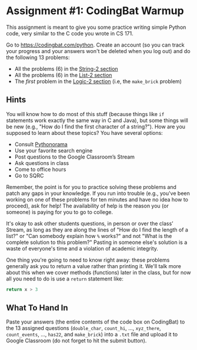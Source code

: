# Assignment #1: CodingBat Warmup

This assignment is meant to give you some practice writing simple Python code,
very similar to the C code you wrote in CS 171.

Go to https://codingbat.com/python.  Create an account (so you can track your
progress and your answers won't be deleted when you log out) and do the
following 13 problems:

* All the problems (6) in the
  [String-2 section](https://codingbat.com/python/String-2)
* All the problems (6) in the
  [List-2 section](https://codingbat.com/python/List-2)
* The *first* problem in the
  [Logic-2 section](https://codingbat.com/prob/p118406) (i.e, the `make_brick`
  problem)

## Hints

You will know how to do most of this stuff (because things like `if` statements
work exactly the same way in C and Java), but some things will be new (e.g.,
"How do I find the first character of a string?").  How are you supposed to
learn about these topics?  You have several options:

* Consult [Pythonorama](https://github.com/alainkaegi/pythonorama#pythonorama)
* Use your favorite search engine
* Post questions to the Google Classroom’s Stream
* Ask questions in class
* Come to office hours
* Go to SQRC

Remember, the point is for you to practice solving these problems and patch any
gaps in your knowledge.  If you run into trouble (e.g., you've been working on
one of these problems for ten minutes and have no idea how to proceed), ask for
help!  The availability of help is the reason you (or someone) is paying for you
to go to college.

It's okay to ask other students questions, in person or over the class’ Stream,
as long as they are along the lines of "How do I find the length of a list?"
or "Can somebody explain how `%` works?" and not "What is the complete solution
to this problem?"  Pasting in someone else's solution is a waste of everyone's
time and a violation of academic integrity.

One thing you're going to need to know right away: these problems generally ask
you to return a value rather than printing it.  We'll talk more about this when
we cover methods (functions) later in the class, but for now all you need to do
is use a `return` statement like:

```python
return x > 3
```

## What To Hand In

Paste your answers (the entire contents of the code box on CodingBat) to the 13
assigned questions (`double_char`, `count_hi`, ..., `xyz_there`, `count_events`,
..., `has22`, and `make_brick`) into a `.txt` file and upload it to Google
Classroom (do not forget to hit the submit button).
